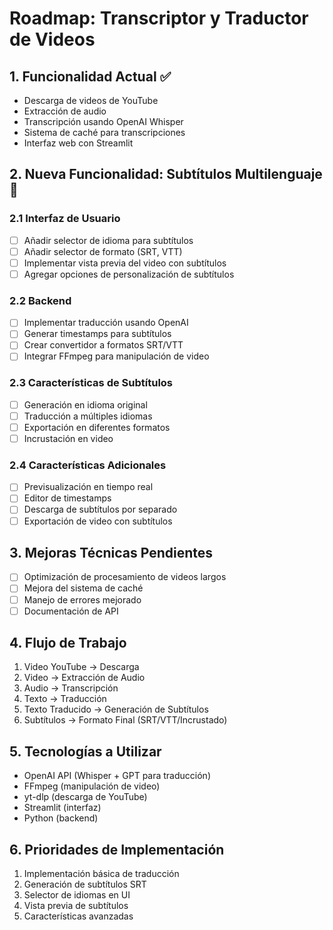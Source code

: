 # Roadmap: Transcriptor y Traductor de Videos

## 1. Funcionalidad Actual ✅
- Descarga de videos de YouTube
- Extracción de audio
- Transcripción usando OpenAI Whisper
- Sistema de caché para transcripciones
- Interfaz web con Streamlit

## 2. Nueva Funcionalidad: Subtítulos Multilenguaje 🚀

### 2.1 Interfaz de Usuario
- [ ] Añadir selector de idioma para subtítulos
- [ ] Añadir selector de formato (SRT, VTT)
- [ ] Implementar vista previa del video con subtítulos
- [ ] Agregar opciones de personalización de subtítulos

### 2.2 Backend
- [ ] Implementar traducción usando OpenAI
- [ ] Generar timestamps para subtítulos
- [ ] Crear convertidor a formatos SRT/VTT
- [ ] Integrar FFmpeg para manipulación de video

### 2.3 Características de Subtítulos
- [ ] Generación en idioma original
- [ ] Traducción a múltiples idiomas
- [ ] Exportación en diferentes formatos
- [ ] Incrustación en video

### 2.4 Características Adicionales
- [ ] Previsualización en tiempo real
- [ ] Editor de timestamps
- [ ] Descarga de subtítulos por separado
- [ ] Exportación de video con subtítulos

## 3. Mejoras Técnicas Pendientes
- [ ] Optimización de procesamiento de videos largos
- [ ] Mejora del sistema de caché
- [ ] Manejo de errores mejorado
- [ ] Documentación de API

## 4. Flujo de Trabajo
1. Video YouTube → Descarga
2. Video → Extracción de Audio
3. Audio → Transcripción
4. Texto → Traducción
5. Texto Traducido → Generación de Subtítulos
6. Subtítulos → Formato Final (SRT/VTT/Incrustado)

## 5. Tecnologías a Utilizar
- OpenAI API (Whisper + GPT para traducción)
- FFmpeg (manipulación de video)
- yt-dlp (descarga de YouTube)
- Streamlit (interfaz)
- Python (backend)

## 6. Prioridades de Implementación
1. Implementación básica de traducción
2. Generación de subtítulos SRT
3. Selector de idiomas en UI
4. Vista previa de subtítulos
5. Características avanzadas 